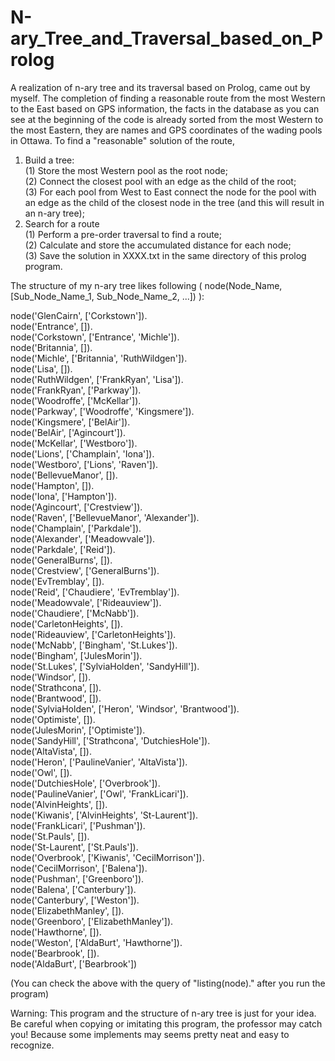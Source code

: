 # N-ary_Tree_and_Traversal_based_on_Prolog

A realization of n-ary tree and its traversal based on Prolog, came out by myself. The completion of finding a reasonable route from the most Western to the East based on GPS information, the facts in the database as you can see at the beginning of the code is already sorted from the most Western to the most Eastern, they are names and GPS coordinates of the wading pools in Ottawa. To find a "reasonable" solution of the route, 

1. Build a tree:  
(1) Store the most Western pool as the root node;  
(2) Connect the closest pool with an edge as the child of the root;  
(3) For each pool from West to East connect the node for the pool with an edge as the child of the closest node in the tree (and this will result in an n-ary tree);  
2. Search for a route  
(1) Perform a pre-order traversal to find a route;  
(2) Calculate and store the accumulated distance for each node;  
(3) Save the solution in XXXX.txt in the same directory of this prolog program.  

The structure of my n-ary tree likes following (    node(Node_Name, [Sub_Node_Name_1, Sub_Node_Name_2, ...])    ):

node('GlenCairn', ['Corkstown']).  
node('Entrance', []).  
node('Corkstown', ['Entrance', 'Michle']).  
node('Britannia', []).  
node('Michle', ['Britannia', 'RuthWildgen']).  
node('Lisa', []).  
node('RuthWildgen', ['FrankRyan', 'Lisa']).  
node('FrankRyan', ['Parkway']).  
node('Woodroffe', ['McKellar']).  
node('Parkway', ['Woodroffe', 'Kingsmere']).  
node('Kingsmere', ['BelAir']).  
node('BelAir', ['Agincourt']).  
node('McKellar', ['Westboro']).  
node('Lions', ['Champlain', 'Iona']).  
node('Westboro', ['Lions', 'Raven']).  
node('BellevueManor', []).  
node('Hampton', []).  
node('Iona', ['Hampton']).  
node('Agincourt', ['Crestview']).  
node('Raven', ['BellevueManor', 'Alexander']).  
node('Champlain', ['Parkdale']).  
node('Alexander', ['Meadowvale']).  
node('Parkdale', ['Reid']).  
node('GeneralBurns', []).  
node('Crestview', ['GeneralBurns']).  
node('EvTremblay', []).  
node('Reid', ['Chaudiere', 'EvTremblay']).  
node('Meadowvale', ['Rideauview']).  
node('Chaudiere', ['McNabb']).  
node('CarletonHeights', []).  
node('Rideauview', ['CarletonHeights']).  
node('McNabb', ['Bingham', 'St.Lukes']).  
node('Bingham', ['JulesMorin']).  
node('St.Lukes', ['SylviaHolden', 'SandyHill']).  
node('Windsor', []).  
node('Strathcona', []).  
node('Brantwood', []).  
node('SylviaHolden', ['Heron', 'Windsor', 'Brantwood']).  
node('Optimiste', []).  
node('JulesMorin', ['Optimiste']).  
node('SandyHill', ['Strathcona', 'DutchiesHole']).  
node('AltaVista', []).  
node('Heron', ['PaulineVanier', 'AltaVista']).  
node('Owl', []).  
node('DutchiesHole', ['Overbrook']).  
node('PaulineVanier', ['Owl', 'FrankLicari']).  
node('AlvinHeights', []).  
node('Kiwanis', ['AlvinHeights', 'St-Laurent']).  
node('FrankLicari', ['Pushman']).  
node('St.Pauls', []).  
node('St-Laurent', ['St.Pauls']).  
node('Overbrook', ['Kiwanis', 'CecilMorrison']).  
node('CecilMorrison', ['Balena']).  
node('Pushman', ['Greenboro']).  
node('Balena', ['Canterbury']).  
node('Canterbury', ['Weston']).  
node('ElizabethManley', []).  
node('Greenboro', ['ElizabethManley']).  
node('Hawthorne', []).  
node('Weston', ['AldaBurt', 'Hawthorne']).  
node('Bearbrook', []).  
node('AldaBurt', ['Bearbrook'])  

(You can check the above with the query of "listing(node)." after you run the program)  


Warning: This program and the structure of n-ary tree is just for your idea. Be careful when copying or imitating this program, the professor may catch you! Because some implements may seems pretty neat and easy to recognize.  
